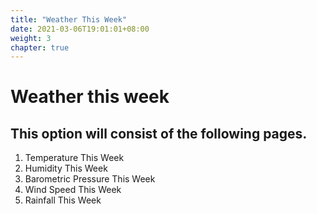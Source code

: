 ```yaml
---
title: "Weather This Week"
date: 2021-03-06T19:01:01+08:00
weight: 3
chapter: true
---
```


# Weather this week

## This option will consist of the following pages.

1. Temperature This Week
2. Humidity This Week
3. Barometric Pressure This Week
4. Wind Speed This Week
5. Rainfall This Week
